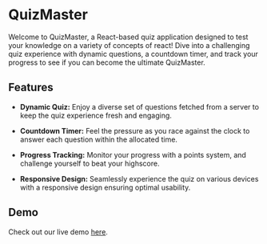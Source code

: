 # QuizMaster

Welcome to QuizMaster, a React-based quiz application designed to test your knowledge on a variety of concepts of react! Dive into a challenging quiz experience with dynamic questions, a countdown timer, and track your progress to see if you can become the ultimate QuizMaster.

## Features

- **Dynamic Quiz:** Enjoy a diverse set of questions fetched from a server to keep the quiz experience fresh and engaging.

- **Countdown Timer:** Feel the pressure as you race against the clock to answer each question within the allocated time.

- **Progress Tracking:** Monitor your progress with a points system, and challenge yourself to beat your highscore.

- **Responsive Design:** Seamlessly experience the quiz on various devices with a responsive design ensuring optimal usability.

## Demo

Check out our live demo [here](https://aabid-quiz-app.netlify.app/).


